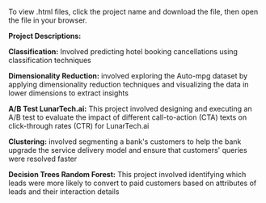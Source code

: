 To view .html files, click the project name and download the file, then open the file in your browser. 
<break></break>
<b><p>Project Descriptions:</p></b>
	<p><b>Classification:</b> Involved predicting hotel booking cancellations using classification techniques</p>
  <p><b>Dimensionality Reduction:</b> involved exploring the Auto-mpg dataset by applying dimensionality reduction techniques and visualizing the data in lower dimensions to extract insights</p>
  <p><b>A/B Test LunarTech.ai:</b> This project involved designing and executing an A/B test to evaluate the impact of different call-to-action (CTA) texts on click-through rates (CTR) for LunarTech.ai</p>
  <p><b>Clustering:</b> involved segmenting a bank's customers to help the bank upgrade the service delivery model and ensure that customers' queries were resolved faster</p>
  <p><b>Decision Trees Random Forest:</b> This project involved identifying which leads were more likely to convert to paid customers based on attributes of leads and their interaction details</p>

